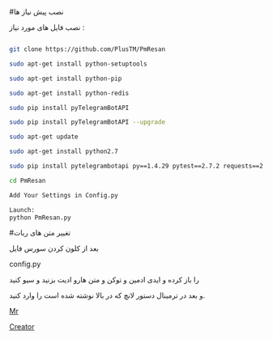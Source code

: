 
#نصب پیش نیاز ها

نصب فایل های مورد نیاز :

```sh

git clone https://github.com/PlusTM/PmResan

sudo apt-get install python-setuptools

sudo apt-get install python-pip

sudo apt-get install python-redis

sudo pip install pyTelegramBotAPI

sudo pip install pyTelegramBotAPI --upgrade

sudo apt-get update

sudo apt-get install python2.7

sudo pip install pytelegrambotapi py==1.4.29 pytest==2.7.2 requests==2.7.0 six==1.9.0 wheel==0.24.0

cd PmResan

Add Your Settings in Config.py

Launch:
python PmResan.py

```

#تغییر متن های ربات

بعد  از کلون کردن سورس فايل 

config.py

را باز کرده و ایدی ادمین و توکن و متن هارو ادیت بزنید و سیو کنید

و بعد در ترمینال دستور لانچ که در بالا نوشته شده است را وارد کنید.

[Mr](https://telegram.me/MrAntiFuckerchannel)

[Creator](https://telegram.me/MrAntiFuckersupport) 

